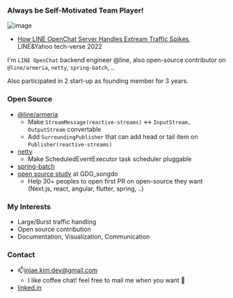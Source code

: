### Always be Self-Motivated Team Player!
![image](https://github.com/injae-kim/injae-kim/assets/34854527/70215679-4007-4ce7-be37-43b9d3a2cd4d)

- [How LINE OpenChat Server Handles Extream Traffic Spikes](https://engineering.linecorp.com/ko/blog/how-line-openchat-server-handles-extreme-traffic-spikes), LINE&Yahoo tech-verse 2022

I'm `LINE OpenChat` backend engineer @line, also open-source contributor on `@line/armeria`, `netty`, `spring-batch`, ..

Also participated in 2 start-up as founding member for 3 years.

### Open Source
- [@line/armeria](https://github.com/line/armeria/pulls?q=is%3Apr+author%3Ainjae-kim)
  - Make `StreamMessage(reactive-streams)` <-> `InputStream, OutputStream` convertable
  - Add `SurroundingPublisher` that can add head or tail item on `Publisher(reactive-streams)`
- [netty](https://github.com/netty/netty/pulls?q=is%3Apr+author%3Ainjae-kim+)
  - Make ScheduledEventExecutor task scheduler pluggable
- [spring-batch](https://github.com/spring-projects/spring-batch/pulls?q=is%3Apr+author%3Ainjae-kim+)
- [open source study](https://chip-bream-9d5.notion.site/c96f1ae9aef840789d425b7a985b4eb5?v=0b33cfd3e31145eeb8d419be01cd4704&pvs=4) at GDG_songdo
  - Help 30+ peoples to open first PR on open-source they want (Next.js, react, angular, flutter, spring, ..)

### My Interests
- Large/Burst traffic handling
- Open source contribution
- Documentation, Visualization, Communication

### Contact
- 📫injae.kim.dev@gmail.com
  - I like coffee chat! feel free to mail me when you want 🙂
- [linked.in](www.linkedin.com/in/injae-kim-dev)

